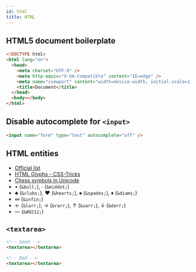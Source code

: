 ```yaml
---
id: html
title: HTML
---
```


## HTML5 document boilerplate

```html
<!DOCTYPE html>
<html lang="en">
  <head>
    <meta charset="UTF-8" />
    <meta http-equiv="X-UA-Compatible" content="IE=edge" />
    <meta name="viewport" content="width=device-width, initial-scale=1.0" />
    <title>Document</title>
  </head>
  <body></body>
</html>
```

## Disable autocomplete for `<input>`

```html
<input name="form" type="text" autocomplete="off" />
```

## HTML entities

- [Official list](https://html.spec.whatwg.org/multipage/named-characters.html#named-character-references)
- [HTML Glyphs - CSS-Tricks](https://css-tricks.com/snippets/html/glyphs/)
- [Chess symbols in Unicode](https://en.wikipedia.org/wiki/Chess_symbols_in_Unicode)
- • (`&bull;`), · (`&middot;`)
- ♣ (`&clubs;`), ♥ (`&hearts;`), ♠ (`&spades;`), ♦ (`&diams;`)
- ∞ (`&infin;`)
- ← (`&larr;`), → (`&rarr;`), ↑ (`&uarr;`), ↓ (`&darr;`)
- — (`&#8212;`)

## `<textarea>`

```html
<!-- Good -->
<textarea></textarea>

<!-- Bad -->
<textarea></textarea>
```
